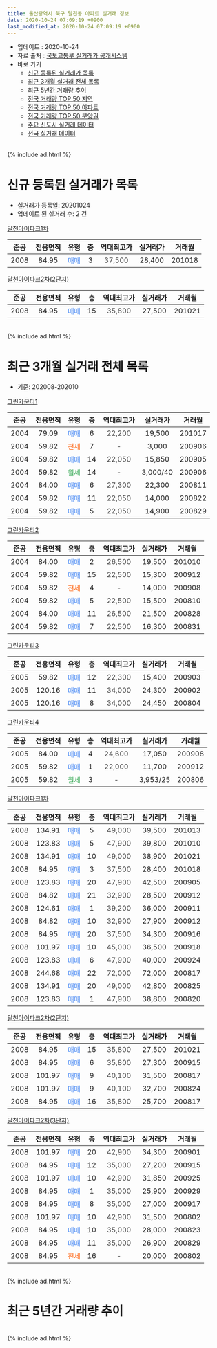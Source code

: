 ```yaml
---
title: 울산광역시 북구 달천동 아파트 실거래 정보
date: 2020-10-24 07:09:19 +0900
last_modified_at: 2020-10-24 07:09:19 +0900
---
```


* 업데이트 : 2020-10-24
* 자료 출처 : [국토교통부 실거래가 공개시스템](http://rt.molit.go.kr)
* 바로 가기
    * [신규 등록된 실거래가 목록](#신규-등록된-실거래가-목록)
    * [최근 3개월 실거래 전체 목록](#최근-3개월-실거래-전체-목록)
    * [최근 5년간 거래량 추이](#최근-5년간-거래량-추이)
    * [전국 거래량 TOP 50 지역](https://inasie.github.io/apt-trade-info/최근-3개월-전국에서-가장-거래가-많이-발생한-지역)
    * [전국 거래량 TOP 50 아파트](https://inasie.github.io/apt-trade-info/최근-3개월-전국에서-가장-거래가-많이-발생한-아파트)
    * [전국 거래량 TOP 50 분양권](https://inasie.github.io/apt-trade-info/최근-3개월-전국에서-가장-거래가-많이-발생한-분양권)
    * [주요 신도시 실거래 데이터](https://inasie.github.io/apt-trade-info/주요-신도시)
    * [전국 실거래 데이터](https://inasie.github.io/apt-trade-info/전국)
<br>
{% include ad.html %}
<br>

# 신규 등록된 실거래가 목록
* 실거래가 등록일: 20201024
* 업데이트 된 실거래 수: 2 건


[달천아이파크1차](https://search.naver.com/search.naver?query=%EC%9A%B8%EC%82%B0%EA%B4%91%EC%97%AD%EC%8B%9C+%EB%B6%81%EA%B5%AC+%EB%8B%AC%EC%B2%9C%EB%8F%99+%EB%8B%AC%EC%B2%9C%EC%95%84%EC%9D%B4%ED%8C%8C%ED%81%AC1%EC%B0%A8)

|준공|전용면적|유형|층|역대최고가|실거래가|거래월|
|:---:|:---:|:---:|:---:|:---:|:---:|:---:|
|2008|84.95|<span style="color:#4285f3">매매</span>|3|<span style="color:#444444">37,500</span>|28,400|201018|

[달천아이파크2차(2단지)](https://search.naver.com/search.naver?query=%EC%9A%B8%EC%82%B0%EA%B4%91%EC%97%AD%EC%8B%9C+%EB%B6%81%EA%B5%AC+%EB%8B%AC%EC%B2%9C%EB%8F%99+%EB%8B%AC%EC%B2%9C%EC%95%84%EC%9D%B4%ED%8C%8C%ED%81%AC2%EC%B0%A8%282%EB%8B%A8%EC%A7%80%29)

|준공|전용면적|유형|층|역대최고가|실거래가|거래월|
|:---:|:---:|:---:|:---:|:---:|:---:|:---:|
|2008|84.95|<span style="color:#4285f3">매매</span>|15|<span style="color:#444444">35,800</span>|27,500|201021|


<br>
{% include ad.html %}
<br>

# 최근 3개월 실거래 전체 목록
* 기준: 202008-202010


[그린카운티1](https://search.naver.com/search.naver?query=%EC%9A%B8%EC%82%B0%EA%B4%91%EC%97%AD%EC%8B%9C+%EB%B6%81%EA%B5%AC+%EB%8B%AC%EC%B2%9C%EB%8F%99+%EA%B7%B8%EB%A6%B0%EC%B9%B4%EC%9A%B4%ED%8B%B01)

|준공|전용면적|유형|층|역대최고가|실거래가|거래월|
|:---:|:---:|:---:|:---:|:---:|:---:|:---:|
|2004|79.09|<span style="color:#4285f3">매매</span>|6|<span style="color:#444444">22,200</span>|19,500|201017|
|2004|59.82|<span style="color:#ff5a00">전세</span>|7|<span style="color:#444444">-</span>|3,000|200906|
|2004|59.82|<span style="color:#4285f3">매매</span>|14|<span style="color:#444444">22,050</span>|15,850|200905|
|2004|59.82|<span style="color:#34a853">월세</span>|14|<span style="color:#444444">-</span>|3,000/40|200906|
|2004|84.00|<span style="color:#4285f3">매매</span>|6|<span style="color:#444444">27,300</span>|22,300|200811|
|2004|59.82|<span style="color:#4285f3">매매</span>|11|<span style="color:#444444">22,050</span>|14,000|200822|
|2004|59.82|<span style="color:#4285f3">매매</span>|5|<span style="color:#444444">22,050</span>|14,900|200829|

[그린카운티2](https://search.naver.com/search.naver?query=%EC%9A%B8%EC%82%B0%EA%B4%91%EC%97%AD%EC%8B%9C+%EB%B6%81%EA%B5%AC+%EB%8B%AC%EC%B2%9C%EB%8F%99+%EA%B7%B8%EB%A6%B0%EC%B9%B4%EC%9A%B4%ED%8B%B02)

|준공|전용면적|유형|층|역대최고가|실거래가|거래월|
|:---:|:---:|:---:|:---:|:---:|:---:|:---:|
|2004|84.00|<span style="color:#4285f3">매매</span>|2|<span style="color:#444444">26,500</span>|19,500|201010|
|2004|59.82|<span style="color:#4285f3">매매</span>|15|<span style="color:#444444">22,500</span>|15,300|200912|
|2004|59.82|<span style="color:#ff5a00">전세</span>|4|<span style="color:#444444">-</span>|14,000|200908|
|2004|59.82|<span style="color:#4285f3">매매</span>|5|<span style="color:#444444">22,500</span>|15,500|200810|
|2004|84.00|<span style="color:#4285f3">매매</span>|11|<span style="color:#444444">26,500</span>|21,500|200828|
|2004|59.82|<span style="color:#4285f3">매매</span>|7|<span style="color:#444444">22,500</span>|16,300|200831|

[그린카운티3](https://search.naver.com/search.naver?query=%EC%9A%B8%EC%82%B0%EA%B4%91%EC%97%AD%EC%8B%9C+%EB%B6%81%EA%B5%AC+%EB%8B%AC%EC%B2%9C%EB%8F%99+%EA%B7%B8%EB%A6%B0%EC%B9%B4%EC%9A%B4%ED%8B%B03)

|준공|전용면적|유형|층|역대최고가|실거래가|거래월|
|:---:|:---:|:---:|:---:|:---:|:---:|:---:|
|2005|59.82|<span style="color:#4285f3">매매</span>|12|<span style="color:#444444">22,300</span>|15,400|200903|
|2005|120.16|<span style="color:#4285f3">매매</span>|11|<span style="color:#444444">34,000</span>|24,300|200902|
|2005|120.16|<span style="color:#4285f3">매매</span>|8|<span style="color:#444444">34,000</span>|24,450|200804|

[그린카운티4](https://search.naver.com/search.naver?query=%EC%9A%B8%EC%82%B0%EA%B4%91%EC%97%AD%EC%8B%9C+%EB%B6%81%EA%B5%AC+%EB%8B%AC%EC%B2%9C%EB%8F%99+%EA%B7%B8%EB%A6%B0%EC%B9%B4%EC%9A%B4%ED%8B%B04)

|준공|전용면적|유형|층|역대최고가|실거래가|거래월|
|:---:|:---:|:---:|:---:|:---:|:---:|:---:|
|2005|84.00|<span style="color:#4285f3">매매</span>|4|<span style="color:#444444">24,600</span>|17,050|200908|
|2005|59.82|<span style="color:#4285f3">매매</span>|1|<span style="color:#444444">22,000</span>|11,700|200912|
|2005|59.82|<span style="color:#34a853">월세</span>|3|<span style="color:#444444">-</span>|3,953/25|200806|

[달천아이파크1차](https://search.naver.com/search.naver?query=%EC%9A%B8%EC%82%B0%EA%B4%91%EC%97%AD%EC%8B%9C+%EB%B6%81%EA%B5%AC+%EB%8B%AC%EC%B2%9C%EB%8F%99+%EB%8B%AC%EC%B2%9C%EC%95%84%EC%9D%B4%ED%8C%8C%ED%81%AC1%EC%B0%A8)

|준공|전용면적|유형|층|역대최고가|실거래가|거래월|
|:---:|:---:|:---:|:---:|:---:|:---:|:---:|
|2008|134.91|<span style="color:#4285f3">매매</span>|5|<span style="color:#444444">49,000</span>|39,500|201013|
|2008|123.83|<span style="color:#4285f3">매매</span>|5|<span style="color:#444444">47,900</span>|39,800|201010|
|2008|134.91|<span style="color:#4285f3">매매</span>|10|<span style="color:#444444">49,000</span>|38,900|201021|
|2008|84.95|<span style="color:#4285f3">매매</span>|3|<span style="color:#444444">37,500</span>|28,400|201018|
|2008|123.83|<span style="color:#4285f3">매매</span>|20|<span style="color:#444444">47,900</span>|42,500|200905|
|2008|84.82|<span style="color:#4285f3">매매</span>|21|<span style="color:#444444">32,900</span>|28,500|200912|
|2008|124.61|<span style="color:#4285f3">매매</span>|1|<span style="color:#444444">39,200</span>|36,000|200911|
|2008|84.82|<span style="color:#4285f3">매매</span>|10|<span style="color:#444444">32,900</span>|27,900|200912|
|2008|84.95|<span style="color:#4285f3">매매</span>|20|<span style="color:#444444">37,500</span>|34,300|200916|
|2008|101.97|<span style="color:#4285f3">매매</span>|10|<span style="color:#444444">45,000</span>|36,500|200918|
|2008|123.83|<span style="color:#4285f3">매매</span>|6|<span style="color:#444444">47,900</span>|40,000|200924|
|2008|244.68|<span style="color:#4285f3">매매</span>|22|<span style="color:#444444">72,000</span>|72,000|200817|
|2008|134.91|<span style="color:#4285f3">매매</span>|20|<span style="color:#444444">49,000</span>|42,800|200825|
|2008|123.83|<span style="color:#4285f3">매매</span>|1|<span style="color:#444444">47,900</span>|38,800|200820|

[달천아이파크2차(2단지)](https://search.naver.com/search.naver?query=%EC%9A%B8%EC%82%B0%EA%B4%91%EC%97%AD%EC%8B%9C+%EB%B6%81%EA%B5%AC+%EB%8B%AC%EC%B2%9C%EB%8F%99+%EB%8B%AC%EC%B2%9C%EC%95%84%EC%9D%B4%ED%8C%8C%ED%81%AC2%EC%B0%A8%282%EB%8B%A8%EC%A7%80%29)

|준공|전용면적|유형|층|역대최고가|실거래가|거래월|
|:---:|:---:|:---:|:---:|:---:|:---:|:---:|
|2008|84.95|<span style="color:#4285f3">매매</span>|15|<span style="color:#444444">35,800</span>|27,500|201021|
|2008|84.95|<span style="color:#4285f3">매매</span>|6|<span style="color:#444444">35,800</span>|27,300|200915|
|2008|101.97|<span style="color:#4285f3">매매</span>|9|<span style="color:#444444">40,100</span>|31,500|200817|
|2008|101.97|<span style="color:#4285f3">매매</span>|9|<span style="color:#444444">40,100</span>|32,700|200824|
|2008|84.95|<span style="color:#4285f3">매매</span>|16|<span style="color:#444444">35,800</span>|25,700|200817|

[달천아이파크2차(3단지)](https://search.naver.com/search.naver?query=%EC%9A%B8%EC%82%B0%EA%B4%91%EC%97%AD%EC%8B%9C+%EB%B6%81%EA%B5%AC+%EB%8B%AC%EC%B2%9C%EB%8F%99+%EB%8B%AC%EC%B2%9C%EC%95%84%EC%9D%B4%ED%8C%8C%ED%81%AC2%EC%B0%A8%283%EB%8B%A8%EC%A7%80%29)

|준공|전용면적|유형|층|역대최고가|실거래가|거래월|
|:---:|:---:|:---:|:---:|:---:|:---:|:---:|
|2008|101.97|<span style="color:#4285f3">매매</span>|20|<span style="color:#444444">42,900</span>|34,300|200901|
|2008|84.95|<span style="color:#4285f3">매매</span>|12|<span style="color:#444444">35,000</span>|27,200|200915|
|2008|101.97|<span style="color:#4285f3">매매</span>|10|<span style="color:#444444">42,900</span>|31,850|200925|
|2008|84.95|<span style="color:#4285f3">매매</span>|1|<span style="color:#444444">35,000</span>|25,900|200929|
|2008|84.95|<span style="color:#4285f3">매매</span>|8|<span style="color:#444444">35,000</span>|27,000|200917|
|2008|101.97|<span style="color:#4285f3">매매</span>|10|<span style="color:#444444">42,900</span>|31,500|200802|
|2008|84.95|<span style="color:#4285f3">매매</span>|10|<span style="color:#444444">35,000</span>|28,000|200823|
|2008|84.95|<span style="color:#4285f3">매매</span>|11|<span style="color:#444444">35,000</span>|26,900|200829|
|2008|84.95|<span style="color:#ff5a00">전세</span>|16|<span style="color:#444444">-</span>|20,000|200802|


<br>
{% include ad.html %}
<br>

# 최근 5년간 거래량 추이


<div style="width:100%;">
    <canvas id="deal_progress" height="200"></canvas>
</div>

<script>
new Chart(document.getElementById("deal_progress"), {
    type: 'line',
    data: {
        labels: ['201510','201511','201512','201601','201602','201603','201604','201605','201606','201607','201608','201609','201610','201611','201612','201701','201702','201703','201704','201705','201706','201707','201708','201709','201710','201711','201712','201801','201802','201803','201804','201805','201806','201807','201808','201809','201810','201811','201812','201901','201902','201903','201904','201905','201906','201907','201908','201909','201910','201911','201912','202001','202002','202003','202004','202005','202006','202007','202008','202009','202010'],
        datasets: [{
            label: '매매',
            pointRadius: 1,
            data: [20, 24, 20, 8, 9, 8, 10, 6, 6, 6, 8, 10, 12, 11, 6, 5, 9, 9, 6, 9, 5, 4, 9, 6, 9, 4, 6, 8, 4, 4, 8, 4, 7, 5, 3, 4, 3, 7, 3, 7, 7, 11, 6, 5, 11, 15, 14, 12, 26, 14, 31, 12, 19, 12, 8, 10, 23, 25, 16, 19, 7],
            borderColor: "rgba(255, 201, 14, 1)",
            backgroundColor: "rgba(255, 201, 14, 0.5)",
            fill: false,
            lineTension: 0
        },{
            label: '전월세',
            pointRadius: 1,
            data: [6, 6, 6, 8, 16, 7, 5, 10, 10, 9, 7, 3, 8, 11, 11, 9, 10, 8, 8, 7, 4, 4, 9, 4, 8, 8, 8, 9, 9, 4, 5, 6, 6, 6, 8, 11, 14, 10, 9, 8, 5, 7, 6, 5, 13, 11, 12, 12, 6, 8, 7, 8, 9, 9, 4, 2, 6, 7, 2, 3, 0],
            borderColor: "rgba(0, 141, 185, 1)",
            backgroundColor: "rgba(0, 141, 185, 0.5)",
            fill: false,
            lineTension: 0
        }
        ]
    },
    options: {
        responsive: true,
        title: {
            display: false
        },
        tooltips: {
            mode: 'index',
            intersect: false
        },
        hover: {
            mode: 'nearest',
            intersect: true
        },
        scales: {
            xAxes: [{
                display: true,
                scaleLabel: {
                    display: true,
                    labelString: '년/월'
                }
            }],
            yAxes: [{
                display: true,
                ticks: {
                    suggestedMin: 0,
                },
                scaleLabel: {
                    display: true,
                    labelString: '실거래 수'
                }
            }]
        }
    }
});

</script>


<br>
{% include ad.html %}
<br>

